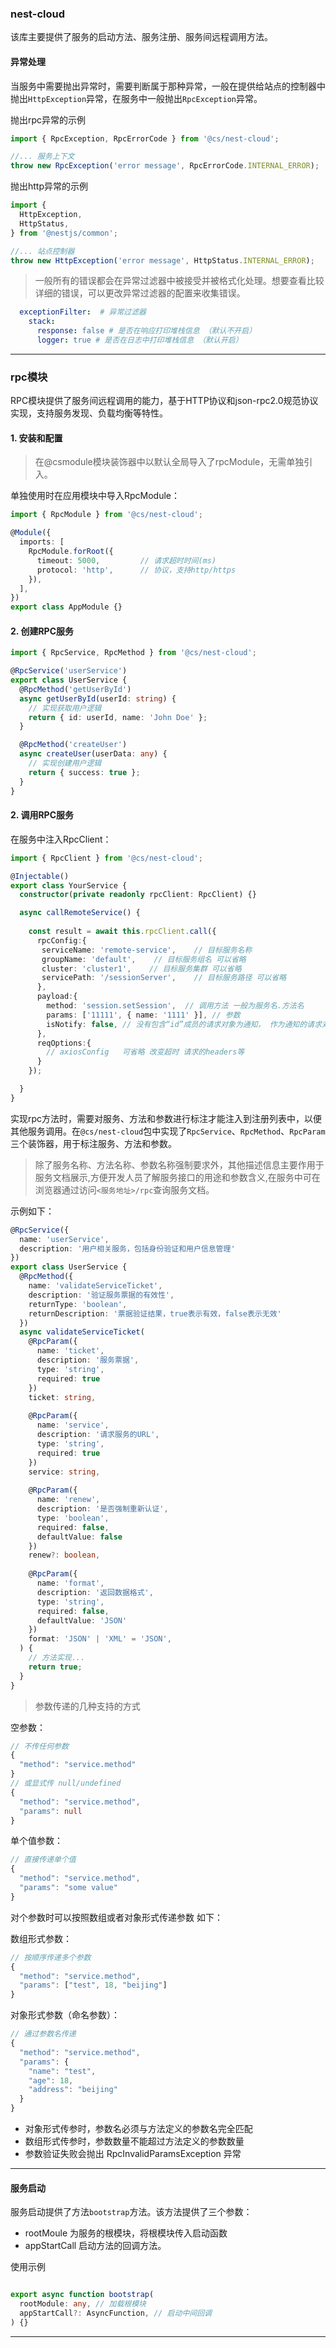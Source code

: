 ### nest-cloud
该库主要提供了服务的启动方法、服务注册、服务间远程调用方法。

#### 异常处理

当服务中需要抛出异常时，需要判断属于那种异常，一般在提供给站点的控制器中抛出`HttpException`异常，在服务中一般抛出`RpcException`异常。


抛出rpc异常的示例

```ts
import { RpcException, RpcErrorCode } from '@cs/nest-cloud';

//... 服务上下文
throw new RpcException('error message', RpcErrorCode.INTERNAL_ERROR);

```

抛出http异常的示例

```ts
import {
  HttpException,
  HttpStatus,
} from '@nestjs/common';

//... 站点控制器
throw new HttpException('error message', HttpStatus.INTERNAL_ERROR);

```

> 一般所有的错误都会在异常过滤器中被接受并被格式化处理。想要查看比较详细的错误，可以更改异常过滤器的配置来收集错误。

```yaml
  exceptionFilter:  # 异常过滤器
    stack: 
      response: false # 是否在响应打印堆栈信息 （默认不开启）
      logger: true # 是否在日志中打印堆栈信息 （默认开启）
```



---

### rpc模块

RPC模块提供了服务间远程调用的能力，基于HTTP协议和json-rpc2.0规范协议实现，支持服务发现、负载均衡等特性。

#### 1. 安装和配置


> 在@csmodule模块装饰器中以默认全局导入了rpcModule，无需单独引入。


单独使用时在应用模块中导入RpcModule：

```typescript
import { RpcModule } from '@cs/nest-cloud';

@Module({
  imports: [
    RpcModule.forRoot({
      timeout: 5000,         // 请求超时时间(ms)
      protocol: 'http',      // 协议，支持http/https
    }),
  ],
})
export class AppModule {}
```

#### 2. 创建RPC服务

```ts
import { RpcService, RpcMethod } from '@cs/nest-cloud';

@RpcService('userService')
export class UserService {
  @RpcMethod('getUserById')
  async getUserById(userId: string) {
    // 实现获取用户逻辑
    return { id: userId, name: 'John Doe' };
  }

  @RpcMethod('createUser')
  async createUser(userData: any) {
    // 实现创建用户逻辑
    return { success: true };
  }
}
```

#### 2. 调用RPC服务 



在服务中注入RpcClient：

```typescript
import { RpcClient } from '@cs/nest-cloud';

@Injectable()
export class YourService {
  constructor(private readonly rpcClient: RpcClient) {}

  async callRemoteService() {
  
    const result = await this.rpcClient.call({
      rpcConfig:{
       serviceName: 'remote-service',    // 目标服务名称
       groupName: 'default',    // 目标服务组名 可以省略
       cluster: 'cluster1',    // 目标服务集群 可以省略
       servicePath: '/sessionServer',    // 目标服务路径 可以省略
      },
      payload:{
        method: 'session.setSession',  // 调用方法 一般为服务名.方法名
        params: ['11111', { name: '1111' }], // 参数 
        isNotify: false, // 没有包含“id”成员的请求对象为通知， 作为通知的请求对象表明客户端对相应的响应对象并不感兴趣，本身也没有响应对象需要返回给客户端。服务端必须不回复一个通知，该参数默认不传
      },
      reqOptions:{
        // axiosConfig   可省略 改变超时 请求的headers等
      }
    });

  }
}
```


实现rpc方法时，需要对服务、方法和参数进行标注才能注入到注册列表中，以便其他服务调用。在`@cs/nest-cloud`包中实现了`RpcService`、`RpcMethod`、`RpcParam`三个装饰器，用于标注服务、方法和参数。

> 除了服务名称、方法名称、参数名称强制要求外，其他描述信息主要作用于服务文档展示,方便开发人员了解服务接口的用途和参数含义,在服务中可在浏览器通过访问`<服务地址>/rpc`查询服务文档。

示例如下：
```ts
@RpcService({
  name: 'userService',
  description: '用户相关服务，包括身份验证和用户信息管理'
})
export class UserService {
  @RpcMethod({
    name: 'validateServiceTicket',
    description: '验证服务票据的有效性',
    returnType: 'boolean',
    returnDescription: '票据验证结果，true表示有效，false表示无效'
  })
  async validateServiceTicket(
    @RpcParam({
      name: 'ticket',
      description: '服务票据',
      type: 'string',
      required: true
    })
    ticket: string,
    
    @RpcParam({
      name: 'service',
      description: '请求服务的URL',
      type: 'string',
      required: true
    })
    service: string,
    
    @RpcParam({
      name: 'renew',
      description: '是否强制重新认证',
      type: 'boolean',
      required: false,
      defaultValue: false
    })
    renew?: boolean,
    
    @RpcParam({
      name: 'format',
      description: '返回数据格式',
      type: 'string',
      required: false,
      defaultValue: 'JSON'
    })
    format: 'JSON' | 'XML' = 'JSON',
  ) {
    // 方法实现...
    return true;
  }
}
```



> 参数传递的几种支持的方式

空参数：

```ts
// 不传任何参数
{
  "method": "service.method"
}
// 或显式传 null/undefined
{
  "method": "service.method",
  "params": null 
}
```
单个值参数：

```ts
// 直接传递单个值
{
  "method": "service.method",
  "params": "some value"
}
```
对个参数时可以按照数组或者对象形式传递参数
如下：


数组形式参数：


```ts
// 按顺序传递多个参数
{
  "method": "service.method", 
  "params": ["test", 18, "beijing"]
}
```

对象形式参数（命名参数）：

```ts
// 通过参数名传递
{
  "method": "service.method",
  "params": {
    "name": "test",
    "age": 18,
    "address": "beijing"
  }
}
```

- 对象形式传参时，参数名必须与方法定义的参数名完全匹配
- 数组形式传参时，参数数量不能超过方法定义的参数数量
- 参数验证失败会抛出 RpcInvalidParamsException 异常

---


#### 服务启动

服务启动提供了方法`bootstrap`方法。该方法提供了三个参数：
- rootMoule 为服务的根模块，将根模块传入启动函数
- appStartCall 启动方法的回调方法。


使用示例

```ts

export async function bootstrap(
  rootModule: any, // 加载根模块
  appStartCall?: AsyncFunction, // 启动中间回调
) {}

```
---
